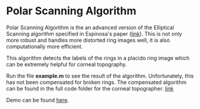 # Polar Scanning Algorithm

Polar Scanning Algorithm is the an advanced version of the Elliptical Scanning algorithm specified in Espinosa's paper ([link](https://rua.ua.es/dspace/bitstream/10045/25887/1/espinosa_et_al.pdf)). This is not only more robust and handles more distorted ring images well, it is also computationally more efficient. 

This algorithm detects the labels of the rings in a placido ring image which can be extremely helpful for corneal topography. 

Run the file **example.m** to see the result of the algorithm. Unfortunately, this has not been compensated for broken rings. The compensated algorithm can be found in the full code folder for the corneal topographer. [link](https://github.com/psurya1994/corneal-topography-using-placido-rings)

Demo can be found [here](https://youtu.be/mW5EmIb5KCI).